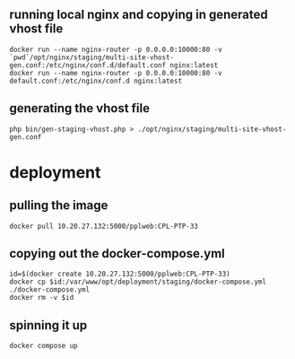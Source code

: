 ## running local nginx and copying in generated vhost file



```
docker run --name nginx-router -p 0.0.0.0:10000:80 -v `pwd`/opt/nginx/staging/multi-site-vhost-gen.conf:/etc/nginx/conf.d/default.conf nginx:latest
docker run --name nginx-router -p 0.0.0.0:10000:80 -v default.conf:/etc/nginx/conf.d nginx:latest
```

## generating the vhost file

```
php bin/gen-staging-vhost.php > ./opt/nginx/staging/multi-site-vhost-gen.conf
```

# deployment

## pulling the image 

```
docker pull 10.20.27.132:5000/pplweb:CPL-PTP-33
```

## copying out the docker-compose.yml

```
id=$(docker create 10.20.27.132:5000/pplweb:CPL-PTP-33)
docker cp $id:/var/www/opt/deployment/staging/docker-compose.yml ./docker-compose.yml
docker rm -v $id
```

## spinning it up

```
docker compose up
```
